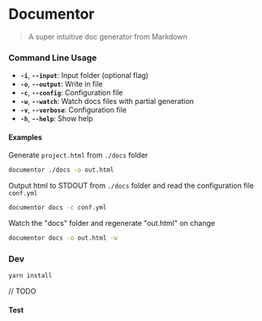 # Documentor

> A super intuitive doc generator from Markdown

### Command Line Usage

- **`-i`**, **`--input`**: Input folder (optional flag)
- **`-o`**, **`--output`**: Write in file
- **`-c`**, **`--config`**: Configuration file
- **`-w`**, **`--watch`**: Watch docs files with partial generation
- **`-v`**, **`--verbose`**: Configuration file
- **`-h`**, **`--help`**: Show help

#### Examples

Generate `project.html` from `./docs` folder

```bash
documentor ./docs -o out.html
```

Output html to STDOUT from `./docs` folder and read the configuration file `conf.yml`

```bash
documentor docs -c conf.yml
```

Watch the "docs" folder and regenerate "out.html" on change

```bash
documentor docs -o out.html -w
```

### Dev

```bash
yarn install
```

// TODO

#### Test
